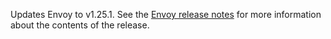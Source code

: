Updates Envoy to v1.25.1. See the [Envoy release notes](https://www.envoyproxy.io/docs/envoy/v1.25.1/version_history/v1.25/v1.25.1) for more information about the contents of the release.
